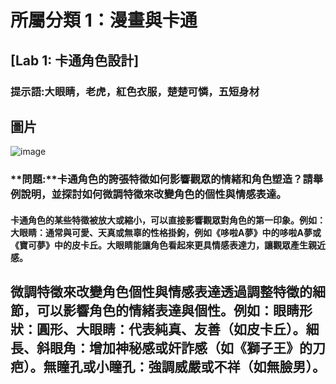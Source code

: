 # 所屬分類 1：漫畫與卡通
## [Lab 1: 卡通角色設計]
### 提示語:大眼睛，老虎，紅色衣服，楚楚可憐，五短身材
## 圖片
![image](https://github.com/user-attachments/assets/ea354be5-8649-415c-8711-67af721aa424)
### **問題:**卡通角色的誇張特徵如何影響觀眾的情緒和角色塑造？請舉例說明，並探討如何微調特徵來改變角色的個性與情感表達。
#### 卡通角色的某些特徵被放大或縮小，可以直接影響觀眾對角色的第一印象。例如：大眼睛：通常與可愛、天真或無辜的性格掛鉤，例如《哆啦A夢》中的哆啦A夢或《寶可夢》中的皮卡丘。大眼睛能讓角色看起來更具情感表達力，讓觀眾產生親近感。
## 微調特徵來改變角色個性與情感表達透過調整特徵的細節，可以影響角色的情緒表達與個性。例如：眼睛形狀：圓形、大眼睛：代表純真、友善（如皮卡丘）。細長、斜眼角：增加神秘感或奸詐感（如《獅子王》的刀疤）。無瞳孔或小瞳孔：強調威嚴或不祥（如無臉男）。










